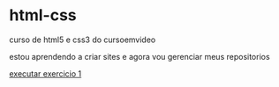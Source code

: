 # html-css
curso de html5 e css3 do cursoemvideo

estou aprendendo a criar sites e agora vou gerenciar meus repositorios

<a href="https://kemilyn1227.github.io/html-css/exercicios/ex001/index.html"> executar exercicio 1

